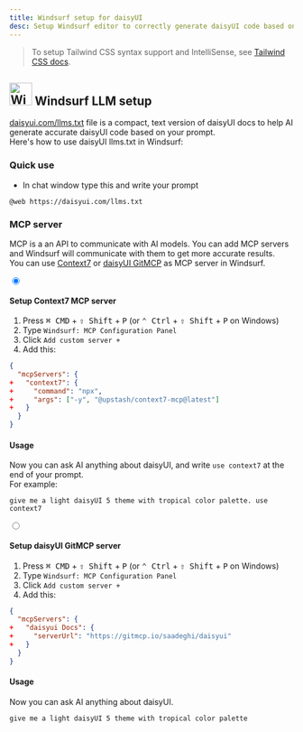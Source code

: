 ```yaml
---
title: Windsurf setup for daisyUI
desc: Setup Windsurf editor to correctly generate daisyUI code based on your prompt.
---
```


<script>
  import Translate from "$components/Translate.svelte"
</script>

> To setup Tailwind CSS syntax support and IntelliSense, see [Tailwind CSS docs](https://tailwindcss.com/docs/editor-setup).

## <img src="https://img.daisyui.com/images/logos/windsurf.webp" alt="Windsurf" width="40" height="40" class="inline-block me-2 -mt-1 not-prose"> Windsurf LLM setup

[daisyui.com/llms.txt](https://daisyui.com/llms.txt) file is a compact, text version of daisyUI docs to help AI generate accurate daisyUI code based on your prompt.  
Here's how to use daisyUI llms.txt in Windsurf:

### Quick use

- In chat window type this and write your prompt

```md:prompt
@web https://daisyui.com/llms.txt
```

### MCP server

MCP is a an API to communicate with AI models. You can add MCP servers and Windsurf will communicate with them to get more accurate results.  
You can use [Context7](https://context7.com/) or [daisyUI GitMCP](https://gitmcp.io/saadeghi/daisyui) as MCP server in Windsurf.

<div class="tabs tabs-lift max-sm:tabs-sm">
  <input type="radio" name="mcp_options" class="tab" aria-label="Context7" checked />
  <div class="tab-content bg-base-100 border-base-300 px-12 py-3">

#### Setup Context7 MCP server

1. Press <kbd class="kbd">⌘ CMD</kbd> + <kbd class="kbd">⇧ Shift</kbd> + <kbd class="kbd">P</kbd> (or <kbd class="kbd">⌃ Ctrl</kbd> + <kbd class="kbd">⇧ Shift</kbd> + <kbd class="kbd">P</kbd> on Windows)
2. Type `Windsurf: MCP Configuration Panel`
3. Click `Add custom server +`
4. Add this:

```diff:~/.codeium/windsurf/mcp_config.json
{
  "mcpServers": {
+   "context7": {
+     "command": "npx",
+     "args": ["-y", "@upstash/context7-mcp@latest"]
+   }
  }
}
```

#### Usage

Now you can ask AI anything about daisyUI, and write `use context7` at the end of your prompt.  
For example:

```md:prompt
give me a light daisyUI 5 theme with tropical color palette. use context7
```

  </div>

  <input type="radio" name="mcp_options" class="tab" aria-label="GitMCP" />
  <div class="tab-content bg-base-100 border-base-300 px-12 py-3">

#### Setup daisyUI GitMCP server

1. Press <kbd class="kbd">⌘ CMD</kbd> + <kbd class="kbd">⇧ Shift</kbd> + <kbd class="kbd">P</kbd> (or <kbd class="kbd">⌃ Ctrl</kbd> + <kbd class="kbd">⇧ Shift</kbd> + <kbd class="kbd">P</kbd> on Windows)
2. Type `Windsurf: MCP Configuration Panel`
3. Click `Add custom server +`
4. Add this:

```diff:~/.codeium/windsurf/mcp_config.json
{
  "mcpServers": {
+   "daisyui Docs": {
+     "serverUrl": "https://gitmcp.io/saadeghi/daisyui"
+   }
  }
}
```

#### Usage

Now you can ask AI anything about daisyUI.

```md:prompt
give me a light daisyUI 5 theme with tropical color palette
```

</div>
</div>
